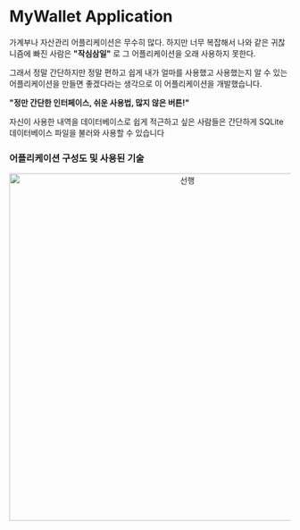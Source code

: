 # MyWallet Application

가계부나 자산관리 어플리케이션은 무수히 많다. 하지만 너무 복잡해서 나와 같은 귀찮니즘에 빠진 사람은 
__"작심삼일"__ 로 그 어플리케이션을 오래 사용하지 못한다.

그래서 정말 간단하지만 정말 편하고 쉽게 내가 얼마를 사용했고 사용했는지 알 수 있는 어플리케이션을 만들면 좋겠다라는 생각으로
이 어플리케이션을 개발했습니다.

__"정만 간단한 인터페이스, 쉬운 사용법, 많지 않은 버튼!"__

자신이 사용한 내역을 데이터베이스로 쉽게 적근하고 싶은 사람들은 간단하게 SQLite 데이터베이스 파일을 불러와 사용할 수 있습니다

### 어플리케이션 구성도 및 사용된 기술

<p align="center"> <img width="622" alt="선행" src="https://user-images.githubusercontent.com/37679062/77749427-59dec180-7065-11ea-8d4f-9aad51e920a5.JPG"> </p>

